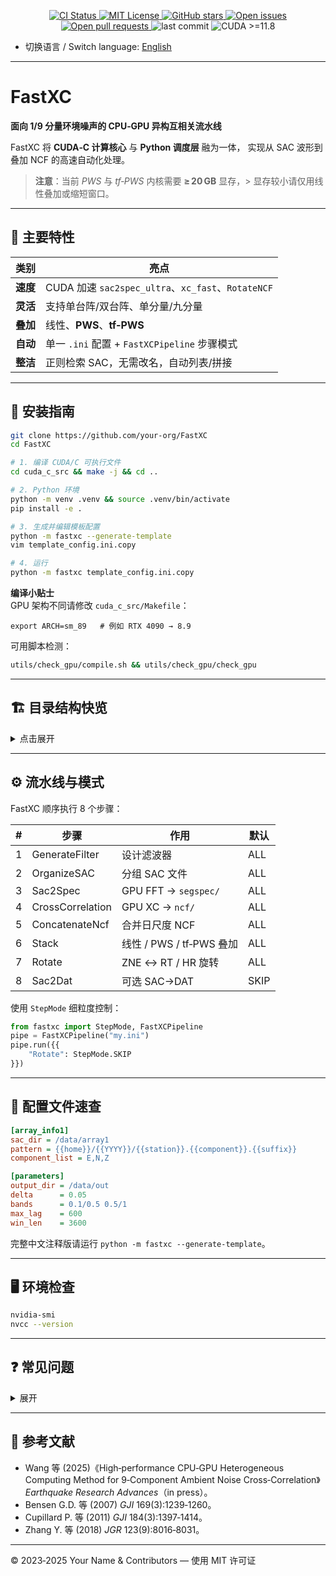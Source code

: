 <p align="center">
  <a href="https://github.com/your-org/FastXC/actions">
    <img src="https://img.shields.io/github/actions/workflow/status/wangkingh/FastXC_ultra/ci.yml?branch=main&label=CI&logo=github" alt="CI Status">
  </a>
  <a href="LICENSE">
    <img src="https://img.shields.io/github/license/wangkingh/FastXC_ultra?color=blue&logo=open-source-initiative" alt="MIT License">
  </a>
  <a href="https://github.com/your-org/FastXC/stargazers">
    <img src="https://img.shields.io/github/stars/wangkingh/FastXC_ultra?style=social" alt="GitHub stars">
  </a>
  <a href="https://github.com/your-org/FastXC/issues">
    <img src="https://img.shields.io/github/issues/wangkingh/FastXC_ultra?logo=github" alt="Open issues">
  </a>
  <a href="https://github.com/your-org/FastXC/pulls">
    <img src="https://img.shields.io/github/issues-pr/wangkingh/FastXC_ultra?logo=github" alt="Open pull requests">
  </a>
  <img src="https://img.shields.io/github/last-commit/wangkingh/FastXC_ultra?logo=git" alt="last commit">
  <img src="https://img.shields.io/badge/CUDA-11.8%2B-green?logo=nvidia" alt="CUDA >=11.8">
</p>

* 切换语言 / Switch language: [English](README.md)

---

# FastXC
**面向 1/9 分量环境噪声的 CPU‑GPU 异构互相关流水线**

FastXC 将 **CUDA‑C 计算核心** 与 **Python 调度层** 融为一体，
实现从 SAC 波形到叠加 NCF 的高速自动化处理。

> **注意**：当前 *PWS* 与 *tf‑PWS* 内核需要 **≥ 20 GB** 显存，> 显存较小请仅用线性叠加或缩短窗口。

---

## 🚩 主要特性
| 类别 | 亮点 |
|------|------|
| **速度** | CUDA 加速 `sac2spec_ultra`、`xc_fast`、`RotateNCF` |
| **灵活** | 支持单台阵/双台阵、单分量/九分量 |
| **叠加** | 线性、**PWS**、**tf‑PWS** |
| **自动** | 单一 `.ini` 配置 + `FastXCPipeline` 步骤模式 |
| **整洁** | 正则检索 SAC，无需改名，自动列表/拼接 |

---

## 🌱 安装指南
```bash
git clone https://github.com/your-org/FastXC
cd FastXC

# 1. 编译 CUDA/C 可执行文件
cd cuda_c_src && make -j && cd ..

# 2. Python 环境
python -m venv .venv && source .venv/bin/activate
pip install -e .

# 3. 生成并编辑模板配置
python -m fastxc --generate-template
vim template_config.ini.copy

# 4. 运行
python -m fastxc template_config.ini.copy
```

**编译小贴士**  
GPU 架构不同请修改 `cuda_c_src/Makefile`：
```
export ARCH=sm_89   # 例如 RTX 4090 → 8.9
```
可用脚本检测：
```bash
utils/check_gpu/compile.sh && utils/check_gpu/check_gpu
```

---

## 🏗 目录结构快览
<details>
<summary>点击展开</summary>

```text
cuda_c_src/          CUDA 源码
fastxc/              Python 调度
  cmd_generator/     生成命令
  cmd_deployer/      派发执行
  list_generator/    生成文件列表
  utils/             工具函数
config/              *.ini 示例
run.py               最小入口
```
</details>

---

## ⚙️ 流水线与模式
FastXC 顺序执行 8 个步骤：

| # | 步骤 | 作用 | 默认 |
|---|------|------|------|
| 1 | GenerateFilter     | 设计滤波器                         | ALL |
| 2 | OrganizeSAC        | 分组 SAC 文件                      | ALL |
| 3 | Sac2Spec           | GPU FFT → `segspec/`               | ALL |
| 4 | CrossCorrelation   | GPU XC → `ncf/`                    | ALL |
| 5 | ConcatenateNcf     | 合并日尺度 NCF                     | ALL |
| 6 | Stack              | 线性 / PWS / tf‑PWS 叠加          | ALL |
| 7 | Rotate             | ZNE ↔ RT / HR 旋转                | ALL |
| 8 | Sac2Dat            | 可选 SAC→DAT                       | SKIP |

使用 `StepMode` 细粒度控制：
```python
from fastxc import StepMode, FastXCPipeline
pipe = FastXCPipeline("my.ini")
pipe.run({{
    "Rotate": StepMode.SKIP
}})
```

---

## 📝 配置文件速查
```ini
[array_info1]
sac_dir = /data/array1
pattern = {{home}}/{{YYYY}}/{{station}}.{{component}}.{{suffix}}
component_list = E,N,Z

[parameters]
output_dir = /data/out
delta      = 0.05
bands      = 0.1/0.5 0.5/1
max_lag    = 600
win_len    = 3600
```
完整中文注释版请运行 `python -m fastxc --generate-template`。

---

## 🖥 环境检查
```bash
nvidia-smi
nvcc --version
```

---

## ❓ 常见问题
<details><summary>展开</summary>

* **Windows 支持？** — 建议 WSL2，未做原生测试。  
* **性能瓶颈？** — I/O 往往主导总耗时，推荐 NVMe SSD。  
* **MULTI 为何缺 tf‑PWS？** — 计划迭代支持。  

</details>

---

## 📜 参考文献
* Wang 等 (2025)《High‑performance CPU‑GPU Heterogeneous Computing Method for 9‑Component Ambient Noise Cross‑Correlation》*Earthquake Research Advances*（in press）。  
* Bensen G.D. 等 (2007) *GJI* 169(3):1239‑1260。  
* Cupillard P. 等 (2011) *GJI* 184(3):1397‑1414。  
* Zhang Y. 等 (2018) *JGR* 123(9):8016‑8031。

---

© 2023‑2025 Your Name & Contributors — 使用 MIT 许可证

